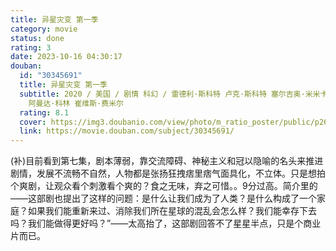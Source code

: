 ```yaml
---
title: 异星灾变 第一季
category: movie
status: done
rating: 3
date: 2023-10-16 04:30:17
douban:
  id: "30345691"
  title: 异星灾变 第一季
  subtitle: 2020 / 美国 / 剧情 科幻 / 雷德利·斯科特 卢克·斯科特 塞尔吉奥·米米卡-戈赞 亚历克斯·加巴西 詹姆斯·哈维斯 /
    阿曼达·科林 崔维斯·费米尔
  rating: 8.1
  cover: https://img3.doubanio.com/view/photo/m_ratio_poster/public/p2616308032.jpg
  link: https://movie.douban.com/subject/30345691/
---
```


(补)目前看到第七集，剧本薄弱，靠交流障碍、神秘主义和冠以隐喻的名头来推进剧情，发展不流畅不自然，人物都是张扬狂拽痞里痞气面具化，不立体。只是想拍个爽剧，让观众看个刺激看个爽的？食之无味，弃之可惜。。9分过高。简介里的——这部剧也提出了这样的问题：是什么让我们成为了人类？是什么构成了一个家庭？如果我们能重新来过、消除我们所在星球的混乱会怎么样？我们能幸存下去吗？我们能做得更好吗？”——太高抬了，这部剧回答不了星星半点，只是个商业片而已。

